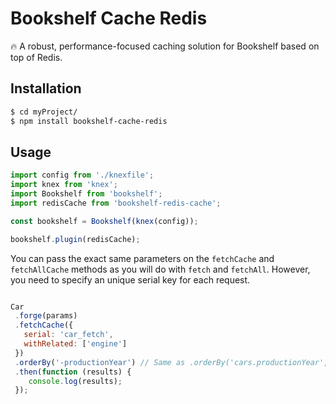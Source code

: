 # Bookshelf Cache Redis
🔥  A robust, performance-focused caching solution for Bookshelf based on top of Redis.

## Installation

```bash
$ cd myProject/
$ npm install bookshelf-cache-redis
```

## Usage

```javascript
import config from './knexfile';
import knex from 'knex';
import Bookshelf from 'bookshelf';
import redisCache from 'bookshelf-redis-cache';

const bookshelf = Bookshelf(knex(config));

bookshelf.plugin(redisCache);
```

You can pass the exact same parameters on the `fetchCache` and `fetchAllCache` methods as you will do with `fetch` and `fetchAll`. However, you need to specify an unique serial key for each request.

```javascript

Car
 .forge(params)
 .fetchCache({
   serial: 'car_fetch',
   withRelated: ['engine']
 })
 .orderBy('-productionYear') // Same as .orderBy('cars.productionYear', 'DESC')
 .then(function (results) {
    console.log(results);
 });
```
